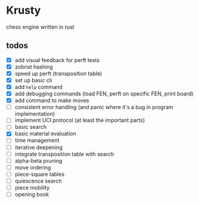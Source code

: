 # Krusty

chess engine written in rust

## todos

- [x] add visual feedback for perft tests
- [x] zobrist hashing
- [x] speed up perft (transposition table)
- [x] set up basic cli
- [x] add `help` command
- [x] add debugging commands (load FEN, perft on specific FEN, print board)
- [x] add command to make moves
- [ ] consistent error handling (and panic where it's a bug in program implementation)
- [ ] implement UCI protocol (at least the important parts)
- [ ] basic search
- [x] basic material evaluation
- [ ] time management
- [ ] iterative deepening
- [ ] integrate transposition table with search
- [ ] alpha-beta pruning
- [ ] move ordering
- [ ] piece-square tables
- [ ] quiescence search
- [ ] piece mobility
- [ ] opening book
